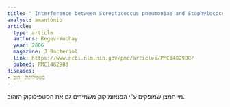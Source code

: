 ```yaml
---
title: " Interference between Streptococcus pneumoniae and Staphylococcus aureus: In vitro hydrogen peroxide-mediated killing by Streptococcus pneumoniae"
analyst: amantonio
article:
  type: article
  authors: Regev-Yochay
  year: 2006
  magazine: J Bacteriol
  link: https://www.ncbi.nlm.nih.gov/pmc/articles/PMC1482988/
  pubmed: PMC1482988
diseases:
- סטפילוקוק זהוב
---
```


מי חמצן שמופקים ע"י הפנאומוקוק משמידים גם את הסטפילוקוק הזהוב.
